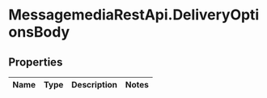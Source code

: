 # MessagemediaRestApi.DeliveryOptionsBody

## Properties
Name | Type | Description | Notes
------------ | ------------- | ------------- | -------------


